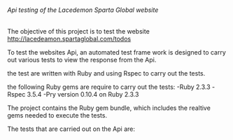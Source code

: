 ###### Api testing of the Lacedemon Sparta Global website #######

The objective of this project is to test the website http://lacedeamon.spartaglobal.com/todos 

To test the websites Api, an automated test frame work is designed to carry out various tests to view the response from the Api. 

the test are written with Ruby and using Rspec to carry out the tests.

the following Ruby gems are require to carry out the tests:
-Ruby 2.3.3 
-Rspec 3.5.4
-Pry version 0.10.4 on Ruby 2.3.3

The project contains the Ruby gem bundle, which includes the realtive gems needed to execute the tests. 

The tests that are carried out on the Api are:

  
